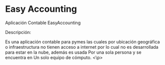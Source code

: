 # Easy Accounting
Aplicación Contable EasyAccounting

Descripción:<BR>
<P>
Es una aplicación contable para pymes 
las cuales por ubicación geográfica o 
infraestructura no tienen acceso a
 internet por lo cual no es desarrollada
 para estar en la nube, además es usada 
Por una sola persona y se encuentra en 
Un solo equipo de cómputo.
<\p>
